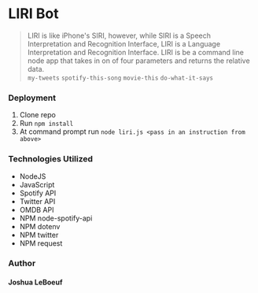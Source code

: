 # LIRI Bot

>LIRI is like iPhone's SIRI, however, while SIRI is a Speech Interpretation and Recognition Interface, LIRI is a Language Interpretation and Recognition Interface. LIRI is be a command line node app that takes in on of four parameters and returns the relative data.   
`my-tweets` `spotify-this-song` `movie-this` `do-what-it-says`

### Deployment

1. Clone repo
2. Run `npm install`
3. At command prompt run `node liri.js <pass in an instruction from above>`


### Technologies Utilized

* NodeJS
* JavaScript
* Spotify API
* Twitter API
* OMDB API
* NPM node-spotify-api
* NPM dotenv
* NPM twitter
* NPM request

### Author

####  Joshua LeBoeuf

